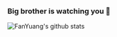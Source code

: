 ### Big brother is watching you 👋

![FanYuang's github stats](https://github-readme-stats.vercel.app/api?username=FanYuang&count_private=true&show_icons=true&theme=merko&bg_color=DEG,COLOR1,COLOR2,COLOR3...COLOR10)
